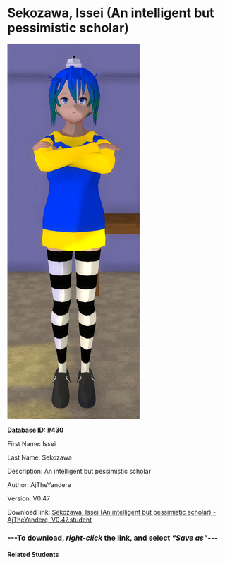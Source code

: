 # Sekozawa, Issei (An intelligent but pessimistic scholar)

<img src="Files/Sekozawa, Issei (An intelligent but pessimistic scholar).png" title="Sekozawa, Issei (An intelligent but pessimistic scholar) - AjTheYandere, V0.47">

**Database ID: #430**

First Name: Issei

Last Name: Sekozawa

Description: An intelligent but pessimistic scholar

Author: AjTheYandere

Version: V0.47

Download link: <a href="https://raw.githubusercontent.com/Arbiter1223/Daigaku-Gurashi-Custom-Students/master/Students/Files/Sekozawa%2C%20Issei%20(An%20intelligent%20but%20pessimistic%20scholar)%20-%20AjTheYandere%2C%20V0.47.student">Sekozawa, Issei (An intelligent but pessimistic scholar) - AjTheYandere, V0.47.student</a>

### ---**To download, _right-click_ the link, and select _"Save as"_**---

#### Related Students

